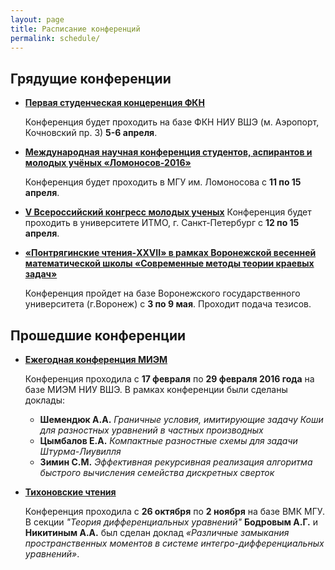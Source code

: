 ```yaml
---
layout: page
title: Расписание конференций
permalink: schedule/
---
```


## Грядущие конференции

* **[Первая студенческая концеренция ФКН](https://cs.hse.ru/tutor/stud_conf2016/)**

  Конференция будет проходить на базе ФКН НИУ ВШЭ (м. Аэропорт, Кочновский пр. 3) **5-6 апреля**.

* **[Международная научная конференция студентов, аспирантов и молодых учёных «Ломоносов-2016»](http://lomonosov-msu.ru/rus/event/3500/)**

  Конференция будет проходить в МГУ им. Ломоносова с **11 по 15 апреля**.
  
* **[V Всероссийский конгресс молодых ученых](http://kmu.ifmo.ru/)**
  Конференция будет проходить в университете ИТМО, г. Санкт-Петербург с **12 по 15 апреля**.

* **[«Понтрягинские чтения-XXVII» в рамках Воронежской весенней математической школы «Современные методы теории краевых задач»](http://vvmsh2016.ru)**

  Конференция пройдет на базе Воронежского государственного университета (г.Воронеж) с **3 по 9 мая**. Проходит подача тезисов.

## Прошедшие конференции

* **[Ежегодная конференция МИЭМ](https://miem.hse.ru/armntk)**

  Конференция проходила с **17 февраля** по **29 февраля 2016 года** на базе МИЭМ НИУ ВШЭ. В рамках конференции были сделаны доклады:

    * **Шемендюк А.А.** _Граничные условия, имитирующие задачу Коши для     разностных уравнений в частных производных_
    * **Цымбалов Е.А.** _Компактные разностные схемы для задачи Штурма-Лиувилля_
    * **Зимин С.М.** _Эффективная рекурсивная реализация алгоритма быстрого вычисления семейства дискретных сверток_

* **[Тихоновские чтения](https://cs.msu.ru/tikhonov_readings2015)**

  Конференция проходила с **26 октября** по **2 ноября** на базе ВМК МГУ. В секции _"Теория дифференциальных уравнений"_ **Бодровым А.Г.** и **Никитиным А.А.** был сделан доклад _«Различные замыкания пространственных моментов в системе интегро-дифференциальных уравнений»_.
